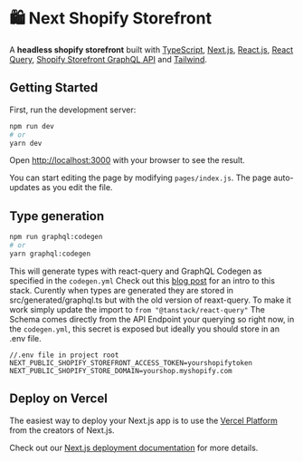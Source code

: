 # 🛍 Next Shopify Storefront

A **headless shopify storefront** built with [TypeScript](https://www.typescriptlang.org/), [Next.js](https://nextjs.org/), [React.js](https://reactjs.org/), [React Query](https://react-query.tanstack.com/), [Shopify Storefront GraphQL API](https://shopify.dev/api/storefront) and [Tailwind](https://tailwindcss.com/).

## Getting Started

First, run the development server:

```bash
npm run dev
# or
yarn dev
```

Open [http://localhost:3000](http://localhost:3000) with your browser to see the result.

You can start editing the page by modifying `pages/index.js`. The page auto-updates as you edit the file.

## Type generation

```bash
npm run graphql:codegen
# or
yarn graphql:codegen
```

This will generate types with react-query and GraphQL Codegen as specified in the `codegen.yml`
Check out this [blog post](https://nhost.io/blog/how-to-use-graphql-code-generator-with-react-query) for an intro to this stack. Curently when types are generated they are stored in src/generated/graphql.ts but with the old version of reaxt-query. To make it work simply update the import to `from "@tanstack/react-query"`
The Schema comes directly from the API Endpoint your querying so right now, in the `codegen.yml`, this secret is exposed but ideally you should store in an .env file.

```
//.env file in project root
NEXT_PUBLIC_SHOPIFY_STOREFRONT_ACCESS_TOKEN=yourshopifytoken
NEXT_PUBLIC_SHOPIFY_STORE_DOMAIN=yourshop.myshopify.com
```

## Deploy on Vercel

The easiest way to deploy your Next.js app is to use the [Vercel Platform](https://vercel.com/new?utm_medium=default-template&filter=next.js&utm_source=create-next-app&utm_campaign=create-next-app-readme) from the creators of Next.js.

Check out our [Next.js deployment documentation](https://nextjs.org/docs/deployment) for more details.
